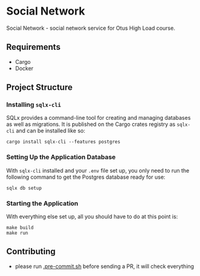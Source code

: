 # Social Network

Social Network - social network service for Otus High Load course.

## Requirements

- Cargo
- Docker

## Project Structure

### Installing `sqlx-cli`

SQLx provides a command-line tool for creating and managing databases as well as migrations. It is published
on the Cargo crates registry as `sqlx-cli` and can be installed like so:

```shell
cargo install sqlx-cli --features postgres
```

### Setting Up the Application Database

With `sqlx-cli` installed and your `.env` file set up, you only need to run the following command to get the
Postgres database ready for use:

```
sqlx db setup
```

### Starting the Application

With everything else set up, all you should have to do at this point is:

```
make build
make run
```

## Contributing

- please run [.pre-commit.sh](./.pre-commit.sh) before sending a PR, it will check everything
